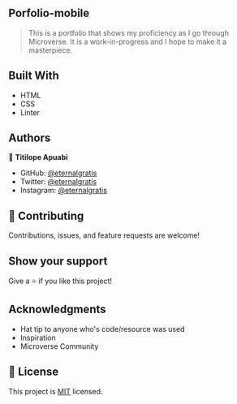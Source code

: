 ## Porfolio-mobile
> This is a portfolio that shows my proficiency as I go through Microverse. It is a work-in-progress and I hope to make it a masterpiece.


## Built With
- HTML
- CSS
- Linter


## Authors

👤 **Titilope Apuabi**

- GitHub: [@eternalgratis](https://github.com/Eternalgratis)
- Twitter: [@eternalgratis](https://twitter.com/eternalgratis)
- Instagram: [@eternalgratis](https://www.instagram.com/eternalgratis/)


 

## 🤝 Contributing

Contributions, issues, and feature requests are welcome!


## Show your support

Give a ⭐️ if you like this project!


## Acknowledgments

- Hat tip to anyone who's code/resource was used
- Inspiration
- Microverse Community

## 📝 License

This project is [MIT](./MIT.md) licensed.
